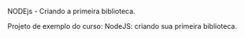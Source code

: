 NODEjs - Criando a primeira biblioteca.

Projeto de exemplo do curso: NodeJS: criando sua primeira biblioteca.
